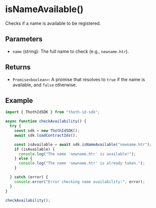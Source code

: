 # isNameAvailable()

Checks if a name is available to be registered.

## Parameters

- `name` (string): The full name to check (e.g., `newname.htr`).

## Returns

- `Promise<boolean>`: A promise that resolves to `true` if the name is available, and `false` otherwise.

## Example

```typescript
import { ThothIdSDK } from "thoth-id-sdk";

async function checkAvailability() {
  try {
    const sdk = new ThothIdSDK();
    await sdk.loadContractIds();

    const isAvailable = await sdk.isNameAvailable("newname.htr");
    if (isAvailable) {
      console.log("The name 'newname.htr' is available!");
    } else {
      console.log("The name 'newname.htr' is already taken.");
    }

  } catch (error) {
    console.error("Error checking name availability:", error);
  }
}

checkAvailability();
```
